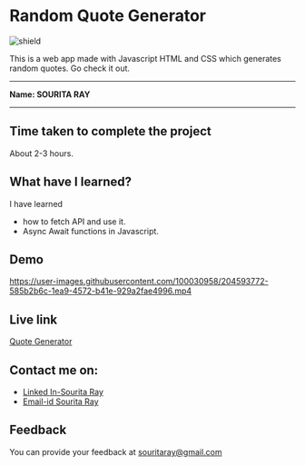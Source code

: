 # Random Quote Generator

![shield](https://img.shields.io/badge/-Javascript-orange)

This is a web app made with Javascript HTML and CSS which generates random quotes. Go check it out. 

***
<b>Name: SOURITA RAY</b>
***

## Time taken to complete the project

About 2-3 hours.

## What have I learned?

I have learned 
- how to fetch API and use it.
- Async Await functions in Javascript.

## Demo




https://user-images.githubusercontent.com/100030958/204593772-585b2b6c-1ea9-4572-b41e-929a2fae4996.mp4


## Live link

[Quote Generator](https://random-quote-generator-app-souritaray.netlify.app/)

## Contact me on:

- [Linked In-Sourita Ray](www.linkedin.com/in/sourita-ray-89bab0212)
- [Email-id Sourita Ray](souritaray@gmail.com)

## Feedback

You can provide your feedback at souritaray@gmail.com
